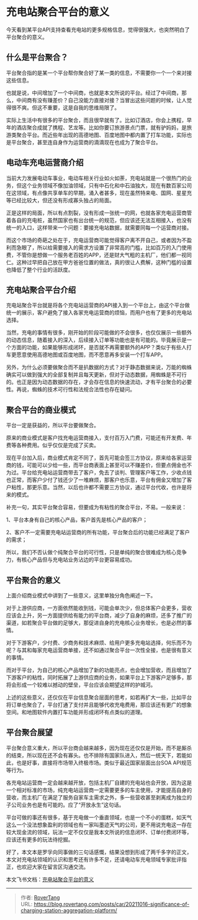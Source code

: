 # 充电站聚合平台的意义


今天看到某平台API支持查看充电站的更多规格信息，觉得很强大，也突然明白了平台聚合的意义。

## 什么是平台聚合？

平台聚合指的是某一个平台帮你聚合好了某一类的信息，不需要你一个一个来对接这些信息。

也就是说，中间增加了一个中间商，也就是本文所说的平台。经过了中间商，那么，中间商有没有赚差价？自己没能力直接对接？当冒出这些问题的时候，让人觉得很不爽。但这不重要，这是自我的思维局限了。

实际上生活中有很多的平台聚合，而且很早就有了。比如订酒店，你会上携程，早年的酒店聚合成就了携程、艺龙等。比如你要订旅游景点门票，就有驴妈妈，是旅游类聚合平台。而近些年出现的高德地图、百度地图中都内置了打车功能，实际也是平台聚合，甚至连自身作为运营商的滴滴现在也成为了聚合平台。

## 电动车充电运营商介绍

当前大力发展电动车事业，电动车相关行业如火如荼，充电站就是一个很热门的业务，但这个业务领域不像加油领域，只有中石化和中石油独大，现在有数百家公司在这领域，有点像共享单车的早期，涌入者甚多，现在虽然特来电、国网、星星充等已经比较大，但还没有形成寡头独占的局面。

正是这样的局面，所以有点割裂，没有形成一张统一的网，也就各家充电运营商管着各自的充电桩，虽然国家也有出台统一的规范，但应该还无法互相接入，也没有统一的入口，这样带来一个问题：要接充电站数据，就需要同每一个运营商对接。

而这个市场的奇葩之处在于，充电运营商可能觉得客户离不开自己，或者因为不盈利而急眼了，所以给需要接入的需求方设置了非常高的门槛，比如百万的入门使用费，不管你是想做一个服务老百姓的APP，还是财大气粗的主机厂，他们都一视同仁。这种过早把自己放在甲方爸爸位置的做法，真的很让人费解，这种门槛的设置也降低了整个行业的活跃度。

## 充电站聚合平台介绍

充电站聚合平台就是将各个充电站运营商的API接入到一个平台上，由这个平台做统一的展示，客户避免了接入各家充电运营商的烦恼，而用户也有了更多的充电站选择。

当然，充电的事情有很多，刚开始的阶段可能做的不会很多，也仅仅展示一些额外的动态信息，随着接入的深入，后续接入订单等功能也是有可能的。毕竟展示是一个方面的功能，如果能够形成闭环，是否就不再需要额外的APP？类似于有些人打车更愿意使用高德地图或百度地图，而不愿意再多安装一个打车APP。

另外，为什么必须要做聚合而不是扒数据的方式？对于静态数据来说，万能的蜘蛛确实可以做到强大的全部复制并且每天更新，但对于动态数据，用蜘蛛是不可行的。也正是因为动态数据的存在，才会存在信息的快速流动，才有平台聚合的必要性。再说，蜘蛛的技术可行性和法规合法性也存在疑问。

## 聚合平台的商业模式

平台一定是获益的，所以平台要做聚合。

原来的商业模式是客户找充电运营商接入，支付百万入门费，可能还有开发费、年费等各种费用。似乎仅仅是完成了买卖。

现在平台加入后，商业模式肯定不同了，首先可能会签三方协议，原来给各家运营商的钱，可能可以少给一些，而平台商表面上甚至可以不赚差价，但要点佣金也不为过。平台给充电站运营商带去了客户，免去了谈判、管理客户等工作，少收点钱也正常，而客户少付了钱还少了一堆麻烦，那客户也乐意，平台有佣金又增加了客户粘性，那更乐意。当然，以后也许都不需要三方协议，通过平台代收，也许是将来的模式。

补充一句，其实平台聚合容易，但要成为有粘性的聚合平台，不易。一般来说：

1、平台本身有自己的核心产品，客户首先是核心产品的客户；

2、客户不一定需要充电站运营商的所有功能，平台聚合后的功能已经满足了客户的需求；

所以，我们不否认做个纯聚合平台的可行性，只是单纯的聚合很难成为核心竞争力，有核心产品但与充电站业务沾边的平台更容易成功。

## 平台聚合的意义

上面介绍商业模式中讲到了一些意义，这里单独分角色阐述一下。

对于上游供应商，一方面依然能收到钱，可能会单次少，但总体客户会更多，营收应该会上升，另一方面提供给有能力的平台商，减少了自身的麻烦，还多了推广的渠道，如若聚合平台做的足够大，那促进自身的充电核心业务增长，也是必然的事情。

对于下游客户，少付费、少商务和技术麻烦、给用户更多充电站选择，何乐而不为呢？与其和每家充电运营商单接，还不如通过聚合平台一次性全接，也是很有意义的事情。

而对于平台，为自己的核心产品增加了新的功能亮点，也会增加营收，而且增加了下游客户的粘性，同时拓展了上游供应商的业务，如果平台上下游客户足够多，那将会形成一个较难以撼动的壁垒，平台应该会期望这样的护城河。

上述的这些意义，还仅仅在平台信息聚合层面的思考，如若再扩大一些，比如平台将订单也聚合了，平台打通了支付并且能够代收充电费用，那应该还有更广的想象空间。和地图软件内置打车功能并形成闭环有点类似的道理。

## 平台聚合展望

平台聚合意义重大，所以平台商会越来越多，因为现在还仅仅是开始，而不是厮杀的结束，所以现在还不会有寡头。也不排除有国家队进入，然后一统天下，若能如此，也是好事，直接将市场带入终极市场。类似于最近国家层面出台SOA API规范等行为。

各充电站运营商一定会越来越开放，包括主机厂自建的充电站也会开放，因为这是一个相对标准的市场，纯充电站运营商一定需要更多的车主使用，才能提高自身的营收，而主机厂在满足了服务自家车主需求之外，多一些营收甚至剥离成为独立的子公司业务也是有可能的。应了“开放永生”这句话。

平台可做的事还有很多，基于充电做一个垂直领域，也是一个不小的蛋糕，如天气这么一个没法想象盈利的领域也有一家叫墨迹天气的公司，更不用说充电这一存在较大现金流的领域，玩法一定不仅仅是我本文所说的信息闭环、订单付费闭环等，应该还有更多的玩法待挖掘。

好了，本文本是罗孚向同事做的三句话感慨，结果没想到形成了两千多字的正文，本文对充电站领域的认识和思考还有许多不足，还请电动车充电领域专家批评指正，也欢迎大家在留言区沟通交流。

本文飞书文档：[充电站聚合平台的意义](https://rovertang.feishu.cn/docx/doxcniXcye3jy7Cdqm3817tM2Yb)


---

> 作者: [RoverTang](https://rovertang.com)  
> URL: https://blog.rovertang.com/posts/car/20211016-significance-of-charging-station-aggregation-platform/  

